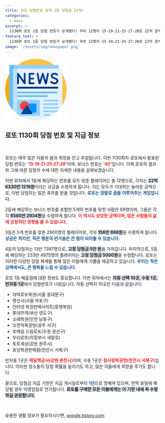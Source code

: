 ```yaml
---
title: 로또 당첨번호 공개 1등 당첨금 22억!
categories:
  - News
excerpt: >
  1130회 로또 1등 당첨 번호가 공개됐다! 무려 12명이 15·19·21·25·27·28로 22억 원씩 손에 쥐었다. 당신도 꿈꾸던 재산의 주인공이 될 수 있을까? 클릭해 자세히 알아보세요!
feature_text: >
  1130회 로또 1등 당첨 번호가 공개됐다! 무려 12명이 15·19·21·25·27·28로 22억 원씩 손에 쥐었다. 당신도 꿈꾸던 재산의 주인공이 될 수 있을까? 클릭해 자세히 알아보세요!
image: '/assets/img/newspaper.png'
---
```


<p><img src="/assets/img/newspaper.png" alt="kimp 속보" /></p>

<h2 data-ke-size="size26">로또 1130회 당첨 번호 및 지급 정보</h2>

<p data-ke-size="size16">&nbsp;</p>

<p>로또는 매주 많은 이들의 꿈과 희망을 안고 추첨됩니다. 이번 1130회차 로또에서 발표된 당첨 번호는 <b><span style="color: #ee2323;">'15·19·21·25·27·28'</span></b>이며, 보너스 번호는 <b><span style="color: #ee2323;">'40'</span></b>입니다. 이제 로또의 결과와 그에 따른 당첨자 수에 대한 자세한 내용을 살펴보겠습니다. </p>

<p>이번 회차에서 1등에 해당하는 번호를 모두 맞춘 플레이어는 총 12명으로, 각자는 <b><span style="background-color: #21538527;">22억 6330만 1219원</span></b>이라는 상금을 수령하게 됩니다. 이는 모두가 기대하는 놀라운 금액으로, 이번 당첨자는 많은 축하를 받을 것입니다. <b><span style="color: #1a5490;">로또는 정말로 꿈을 이루어주는 게임입니다.</span></b></p>

<p>2등에 해당하는 보너스 번호를 포함한 5개의 번호를 맞힌 사람은 69명이며, 그들은 각각 <b><span style="background-color: #21538527;">6560만 2934원</span></b>을 수령하게 됩니다. <b><span style="color: #ee2323;">이 역시도 상당한 금액이며, 많은 사람들의 삶에 긍정적인 영향을 줄 수 있습니다.</span></b> </p>

<p>3등은 5개 번호를 맞춘 2900명의 플레이어로, 각자 <b><span style="background-color: #21538527;">156만 898원</span></b>을 수령하게 됩니다. <b><span style="color: #1a5490;">상금은 적지만, 작은 행운의 반가움은 큰 힘이 되어줄 수 있습니다.</span></b> </p>

<p>4등의 당첨자는 13만 7397명으로, <b><span style="background-color: #21538527;">고정 당첨금 5만 원</span></b>을 가져갑니다. 마지막으로, 5등에 해당하는 233만 4975명의 플레이어는 <b><span style="background-color: #21538527;">고정 당첨금 5000원</span></b>을 수령합니다. 로또는 이러한 다양한 당첨 체계를 통해 많은 이들에게 기쁨을 제공하고 있습니다. <b><span style="color: #1a5490;">우리는 작은 금액에서도, 큰 행복을 느낄 수 있습니다.</span></b></p>

<p>로또 1등 배출점에 대한 정보도 중요합니다. 이번 회차에서는 <b><span style="background-color: #21538527;">자동 선택 10곳, 수동 1곳, 반자동 1곳</span></b>에서 당첨번호가 나왔습니다. 자동 선택지 10곳은 다음과 같습니다:</p>

<ul>
   <li>대박로또복권(서울 동대문구)</li>
   <li>명신사(서울 마포구)</li>
   <li>인터넷 복권판매사이트(동행복권)</li>
   <li>롯데무역(부산 영도구)</li>
   <li>소래복권(인천 남동구)</li>
   <li>오천억복권방(광주 서구)</li>
   <li>호매실 드림로또(수원 권선구)</li>
   <li>우리로또(의정부시 새말로)</li>
   <li>토토세상(강원 원주시)</li>
   <li>효당복권판매점(천안시 서북구)</li>
</ul>

<p>반자동 1곳은 <b><span style="color: #ee2323;">제일백금사(강원 춘천시)</span></b>이며, 수동 1곳은 <b><span style="color: #ee2323;">참사랑복권방(천안시 서북구)</span></b>입니다. 이러한 장소들이 당첨 확률을 높이기도 하고, 많은 이들에게 희망을 주기도 합니다. </p>

<p>끝으로, 당첨금 지급 기한은 지급 개시일로부터 <b><span style="color: #1a5490;">1년</span></b>으로 정해져 있으며, 만약 휴일에 해당될 경우 익영업일로 연기됩니다. <b><span style="background-color: #21538527;">로또를 구매한 모든 이들에게는 이 기한 내에 꼭 수령하길 권장합니다.</span></b> </p>

<p data-ke-size="size16">&nbsp;</p>
유용한 생활 정보가 필요하시다면, <a href="https://qoogle.tistory.com" rel="dofollow">qoogle.tistory.com</a>


